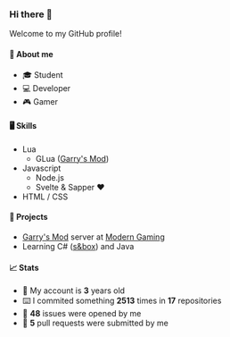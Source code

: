 ### Hi there 👋

Welcome to my GitHub profile!

#### 🧍 About me
- 🎓 Student
- 💻 Developer
- 🎮 Gamer

#### 🖥️ Skills
- Lua
  - GLua ([Garry's Mod](https://store.steampowered.com/app/4000/Garrys_Mod/ "Garry's Mod on Steam"))
- Javascript
  - Node.js
  - Svelte & Sapper ❤️
- HTML / CSS

#### 🚧 Projects
- [Garry's Mod](https://store.steampowered.com/app/4000/Garrys_Mod/ "Garry's Mod on Steam") server at [Modern Gaming](https://modern-gaming.net/ "Modern Gaming")
- Learning C# ([s&box](https://sbox.facepunch.com/)) and Java

#### 📈 Stats
- 🎂 My account is **3** years old
- ⌨️ I commited something **2513** times in **17** repositories
- 🐛 **48** issues were opened by me
- 🔗 **5** pull requests were submitted by me
